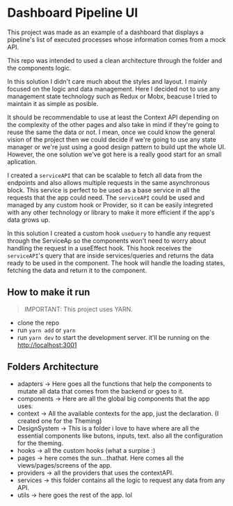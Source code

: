 # Dashboard Pipeline UI

This project was made as an example of a dashboard that displays a pipeline's list of executed processes whose 
information comes from a mock API.

This repo was intended to used a clean architecture through the folder and the components logic. 

In this solution I didn't care much about the styles and layout. I mainly focused on the logic and data management.
Here I decided not to use any management state technology such as Redux or Mobx, beacuse I tried to maintain it as
simple as posible. 

It should be recommendable to use at least the Context API depending on the complexity of the other pages and also take in mind if they're going to reuse the same the data or not. I mean, once we could know the general vision of the project then we could decide if we're going to use any state manager or we're just using a good design pattern to build upt the whole UI. However, the one solution we've got here is a really good start for an small aplication.

I created a `serviceAPI` that can be scalable to fetch all data from the endpoints and also allows multiple requests in the same asynchronous block. This service is perfect to be used as a base service in all the requests that the app could need. The `serviceAPI` could be used and managed by any custom hook or Provider, so it can be easily integreted with any other technology or library to make it more efficient if the app's data grows up.

In this solution I created a custom hook `useQuery` to handle any request through the ServiceAp so the components won't need to worry about handling the request in a useEffect hook. This hook receives the `serviceAPI`'s query that are inside services/queries and returns the data ready to be used in the component. The hook will handle the loading states, fetching the data and return it to the component.

## How to make it run
> IMPORTANT: This project uses YARN. 

- clone the repo
- run `yarn add` or `yarn`
- run `yarn dev` to start the development server. it'll be running on the <http://localhost:3001>


## Folders Architecture

- adapters -> Here goes all the functions that help the components to mutate all data that comes from the backend or goes to it.
- components -> Here are all the global big components that the app uses.
- context -> All the available contexts for the app, just the declaration. (I created one for the Theming)
- DesignSystem -> This is a folder i love to have where are all the essential components like butons, inputs, text. also all the configuration for the theming.
- hooks -> all the custom hooks (what a surpise :)
- pages -> here comes the sun...thathat. Here comes all the views/pages/screens of the app.
- providers -> all the providers that uses the contextAPI.
- services -> this folder contains all the logic to request any data from any API.
- utils -> here goes the rest of the app. lol 
